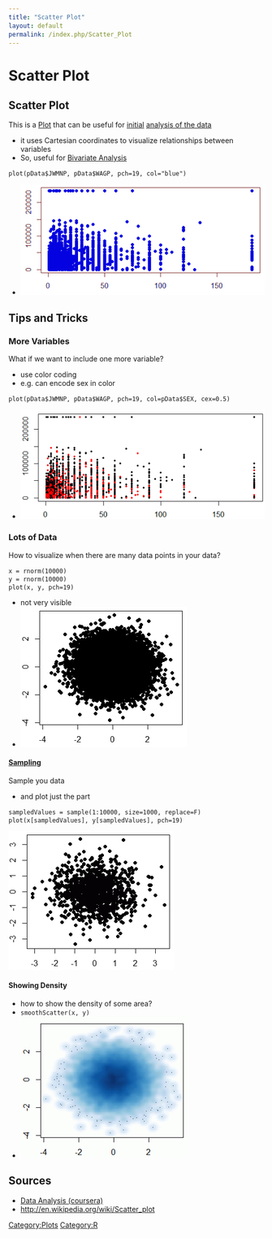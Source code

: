 ```yaml
---
title: "Scatter Plot"
layout: default
permalink: /index.php/Scatter_Plot
---
```


# Scatter Plot

## Scatter Plot
This is a [Plot](Plot) that can be useful for [initial](Exploratory_Data_Analysis) [analysis of the data](Data_Analysis)
- it uses Cartesian coordinates to visualize relationships between variables
- So, useful for [Bivariate Analysis](Bivariate_Analysis)

```text only
plot(pData$JWMNP, pData$WAGP, pch=19, col="blue")
```
- <img src="https://raw.githubusercontent.com/alexeygrigorev/wiki-figures/master/crs/da/scatter-plot-1.png" alt="Image">



## Tips and Tricks
### More Variables
What if we want to include one more variable?
- use color coding
- e.g. can encode sex in color

```text only
plot(pData$JWMNP, pData$WAGP, pch=19, col=pData$SEX, cex=0.5)
```
- <img src="https://raw.githubusercontent.com/alexeygrigorev/wiki-figures/master/crs/da/scatter-plot-2.png" alt="Image">


### Lots of Data
How to visualize when there are many data points in your data?

```text only
x = rnorm(10000)
y = rnorm(10000)
plot(x, y, pch=19)
```

- not very visible
- <img src="https://raw.githubusercontent.com/alexeygrigorev/wiki-figures/master/crs/da/scatter-plot-a1.png" alt="Image">


#### [Sampling](Sampling)
Sample you data
- and plot just the part

```transact-sql
sampledValues = sample(1:10000, size=1000, replace=F)
plot(x[sampledValues], y[sampledValues], pch=19)
```

<img src="https://raw.githubusercontent.com/alexeygrigorev/wiki-figures/master/crs/da/scatter-plot-a2.png" alt="Image">


#### Showing Density
- how to show the density of some area?
- <code>smoothScatter(x, y)</code>
- <img src="https://raw.githubusercontent.com/alexeygrigorev/wiki-figures/master/crs/da/smooth-scatter.png" alt="Image">


## Sources
- [Data Analysis (coursera)](Data_Analysis_(coursera))
- http://en.wikipedia.org/wiki/Scatter_plot

[Category:Plots](Category_Plots)
[Category:R](Category_R)